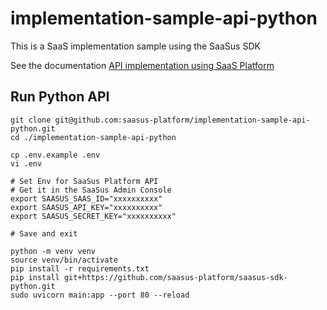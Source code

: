 # implementation-sample-api-python

This is a SaaS implementation sample using the SaaSus SDK

See the documentation [API implementation using SaaS Platform](https://docs.saasus.io/ja/docs/implementation-guide/implementing-authentication-using-saasus-platform-apiserver)

## Run Python API

```
git clone git@github.com:saasus-platform/implementation-sample-api-python.git
cd ./implementation-sample-api-python
```

```
cp .env.example .env
vi .env

# Set Env for SaaSus Platform API
# Get it in the SaaSus Admin Console
export SAASUS_SAAS_ID="xxxxxxxxxx"
export SAASUS_API_KEY="xxxxxxxxxx"
export SAASUS_SECRET_KEY="xxxxxxxxxx"

# Save and exit
```

```
python -m venv venv
source venv/bin/activate
pip install -r requirements.txt
pip install git+https://github.com/saasus-platform/saasus-sdk-python.git
sudo uvicorn main:app --port 80 --reload
```
